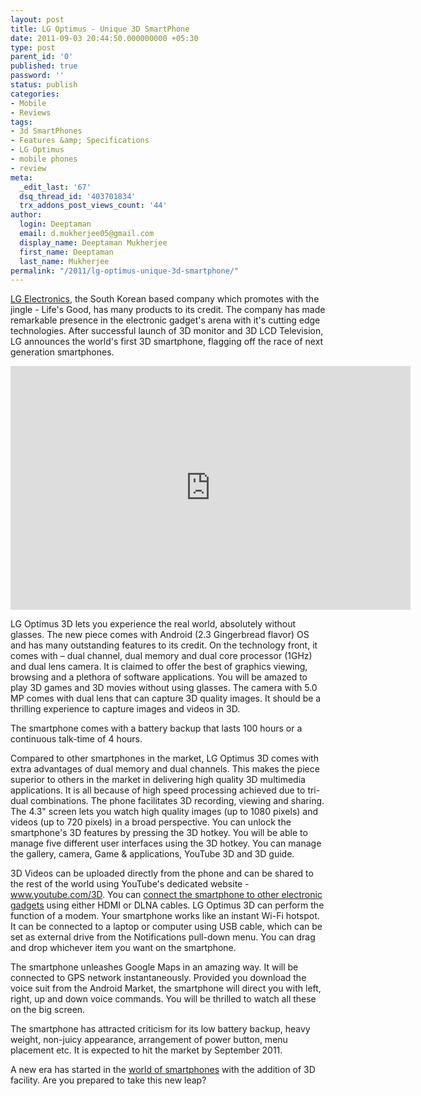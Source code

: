 ```yaml
---
layout: post
title: LG Optimus - Unique 3D SmartPhone
date: 2011-09-03 20:44:50.000000000 +05:30
type: post
parent_id: '0'
published: true
password: ''
status: publish
categories:
- Mobile
- Reviews
tags:
- 3d SmartPhones
- Features &amp; Specifications
- LG Optimus
- mobile phones
- review
meta:
  _edit_last: '67'
  dsq_thread_id: '403701834'
  trx_addons_post_views_count: '44'
author:
  login: Deeptaman
  email: d.mukherjee05@gmail.com
  display_name: Deeptaman Mukherjee
  first_name: Deeptaman
  last_name: Mukherjee
permalink: "/2011/lg-optimus-unique-3d-smartphone/"
---
```

<p><a href="http://www.lg.com/">LG Electronics</a>, the South Korean based company which promotes with the jingle - Life's Good, has many products to its credit. The company has made remarkable presence in the electronic gadget's arena with it's cutting edge technologies. After successful launch of 3D monitor and 3D LCD Television, LG announces the world's first 3D smartphone, flagging off the race of next generation smartphones.</p>

<p><iframe width="640" height="390" src="http://www.youtube.com/embed/IcYqzl0XnVI?hd=1" frameborder="0" allowfullscreen></iframe></p>
<p>LG Optimus 3D lets you experience the real world, absolutely without glasses. The new piece comes with Android (2.3 Gingerbread flavor) OS and has many outstanding features to its credit. On the technology front, it comes with &#8211; dual channel, dual memory and dual core processor (1GHz) and dual lens camera. It is claimed to offer the best of graphics viewing, browsing and a plethora of software applications. You will be amazed to play 3D games and 3D movies without using glasses. The camera with 5.0 MP comes with dual lens that can capture 3D quality images. It should be a thrilling experience to capture images and videos in 3D. </p>
<p>The smartphone comes with a battery backup that lasts 100 hours or a continuous talk-time of 4 hours. </p>
<p>Compared to other smartphones in the market, LG Optimus 3D comes with extra advantages of dual memory and dual channels. This makes the piece superior to others in the market in delivering high quality 3D multimedia applications. It is all because of high speed processing achieved due to tri-dual combinations. The phone facilitates 3D recording, viewing and sharing. The 4.3" screen lets you watch high quality images (up to 1080 pixels) and videos (up to 720 pixels) in a broad perspective. You can unlock the smartphone's 3D features by pressing the 3D hotkey. You will be able to manage five different user interfaces using the 3D hotkey. You can manage the gallery, camera, Game &amp; applications, YouTube 3D and 3D guide. </p>
<p>3D Videos can be uploaded directly from the phone and can be shared to the rest of the world using YouTube's dedicated website - <a href="http://www.youtube.com/3D">www.youtube.com/3D</a>. You can <a href="http://www.computerworld.com/s/article/9217878/Coming_with_3D_Smartphones_from_Sprint_AT_T">connect the smartphone to other electronic gadgets</a> using either HDMI or DLNA cables. LG Optimus 3D can perform the function of a modem. Your smartphone works like an instant Wi-Fi hotspot. It can be connected to a laptop or computer using USB cable, which can be set as external drive from the Notifications pull-down menu. You can drag and drop whichever item you want on the smartphone. </p>
<p>The smartphone unleashes Google Maps in an amazing way. It will be connected to GPS network instantaneously. Provided you download the voice suit from the Android Market, the smartphone will direct you with left, right, up and down voice commands. You will be thrilled to watch all these on the big screen. </p>
<p>The smartphone has attracted criticism for its low battery backup, heavy weight, non-juicy appearance, arrangement of power button, menu placement etc. It is expected to hit the market by September 2011. </p>
<p>A new era has started in the <a href="http://www.pcworld.com/article/223137/3d_smartphones_gamechanger_or_gimmick.html">world of smartphones</a> with the addition of 3D facility. Are you prepared to take this new leap?</p>
